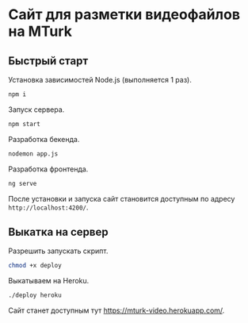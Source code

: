 # Сайт для разметки видеофайлов на MTurk

## Быстрый старт

Установка зависимостей Node.js (выполняется 1 раз).
```sh
npm i
```

Запуск сервера.
```sh
npm start
```

Разработка бекенда.
```sh
nodemon app.js
```

Разработка фронтенда.
```sh
ng serve
```

После установки и запуска сайт становится доступным по адресу `http://localhost:4200/`.

## Выкатка на сервер

Разрешить запускать скрипт.
```sh
chmod +x deploy
```

Выкатываем на Heroku.
```sh
./deploy heroku
```

Сайт станет доступным тут https://mturk-video.herokuapp.com/.